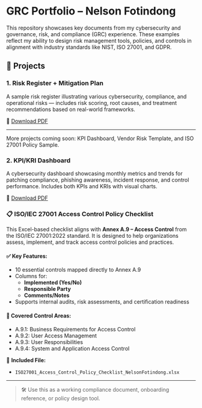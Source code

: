 # GRC Portfolio – Nelson Fotindong

This repository showcases key documents from my cybersecurity and governance, risk, and compliance (GRC) experience. These examples reflect my ability to design risk management tools, policies, and controls in alignment with industry standards like NIST, ISO 27001, and GDPR.

## 📂 Projects

### 1. Risk Register + Mitigation Plan
A sample risk register illustrating various cybersecurity, compliance, and operational risks — includes risk scoring, root causes, and treatment recommendations based on real-world frameworks.

📄 [Download PDF](./RISK%20ASSESSMENT%20TOOL%20-%20Risk%20Register.pdf)

---

More projects coming soon: KPI Dashboard, Vendor Risk Template, and ISO 27001 Policy Sample.

### 2. KPI/KRI Dashboard

A cybersecurity dashboard showcasing monthly metrics and trends for patching compliance, phishing awareness, incident response, and control performance. Includes both KPIs and KRIs with visual charts.

📄 [Download PDF](./Cybersecurity_KPI_Dashboard_NelsonFotindong.pdf)


### 📋 ISO/IEC 27001 Access Control Policy Checklist

This Excel-based checklist aligns with **Annex A.9 – Access Control** from the ISO/IEC 27001:2022 standard. It is designed to help organizations assess, implement, and track access control policies and practices.

#### ✅ Key Features:
- 10 essential controls mapped directly to Annex A.9
- Columns for:
  - **Implemented (Yes/No)**
  - **Responsible Party**
  - **Comments/Notes**
- Supports internal audits, risk assessments, and certification readiness

#### 🔐 Covered Control Areas:
- A.9.1: Business Requirements for Access Control  
- A.9.2: User Access Management  
- A.9.3: User Responsibilities  
- A.9.4: System and Application Access Control

📁 **Included File:**
- `ISO27001_Access_Control_Policy_Checklist_NelsonFotindong.xlsx`

---

> 🛠️ Use this as a working compliance document, onboarding reference, or policy design tool.
